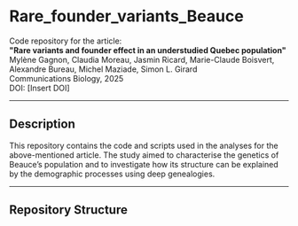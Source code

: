 # Rare_founder_variants_Beauce

Code repository for the article:  
**"Rare variants and founder effect in an understudied Quebec population"**  
Mylène Gagnon, Claudia Moreau, Jasmin Ricard, Marie-Claude Boisvert, Alexandre Bureau, Michel Maziade, Simon L. Girard  
Communications Biology, 2025  
DOI: [Insert DOI]

---

## Description

This repository contains the code and scripts used in the analyses for the above-mentioned article. The study aimed to characterise the genetics of Beauce’s population and to investigate how its structure can be explained by the demographic processes using deep genealogies.

---

## Repository Structure

